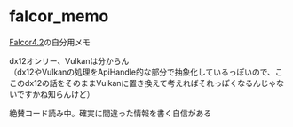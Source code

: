# falcor_memo

[Falcor4.2](https://github.com/NVIDIAGameWorks/Falcor/tree/4.2-release)の自分用メモ  

dx12オンリー、Vulkanは分からん  
（dx12やVulkanの処理をApiHandle的な部分で抽象化しているっぽいので、ここのdx12の話をそのままVulkanに置き換えて考えればそれっぽくなるんじゃないですかね知らんけど）  

絶賛コード読み中。確実に間違った情報を書く自信がある
<!--stackedit_data:
eyJoaXN0b3J5IjpbMTY5ODk2NTc1MCwxMTExNDg4MDU4LDE4MD
QwMTgzNTAsOTgxNDAxNzczXX0=
-->